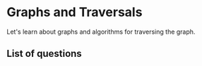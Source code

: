 Graphs and Traversals
============================
Let's learn about graphs and algorithms for traversing the graph.

List of questions
------------------------

